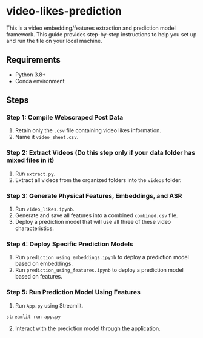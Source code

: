# video-likes-prediction

This is a video embedding/features extraction and prediction model framework. This guide provides step-by-step instructions to help you set up and run the file on your local machine.


## Requirements

- Python 3.8+
- Conda environment

## Steps

### Step 1: Compile Webscraped Post Data 
1. Retain only the `.csv` file containing video likes information.
2. Name it `video_sheet.csv`.

### Step 2: Extract Videos (Do this step only if your data folder has mixed files in it)
1. Run `extract.py`.
2. Extract all videos from the organized folders into the `videos` folder.

### Step 3: Generate Physical Features, Embeddings, and ASR
1. Run `video_likes.ipynb`.
2. Generate and save all features into a combined `combined.csv` file.
3. Deploy a prediction model that will use all three of these video characteristics.

### Step 4: Deploy Specific Prediction Models
1. Run `prediction_using_embeddings.ipynb` to deploy a prediction model based on embeddings.
2. Run `prediction_using_features.ipynb` to deploy a prediction model based on features.

### Step 5: Run Prediction Model Using Features
1. Run `App.py` using Streamlit.
```bash
streamlit run app.py
```
2. Interact with the prediction model through the application.
